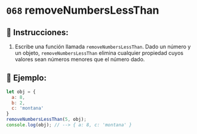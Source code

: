 # `068` removeNumbersLessThan

## 📝 Instrucciones:

1. Escribe una función llamada `removeNumbersLessThan`. Dado un número y un objeto, `removeNumbersLessThan` elimina cualquier propiedad cuyos valores sean números menores que el número dado. 

## 📎 Ejemplo:

```Javascript
let obj = {
  a: 8,
  b: 2,
  c: 'montana'
}
removeNumbersLessThan(5, obj);
console.log(obj); // --> { a: 8, c: 'montana' }
```
